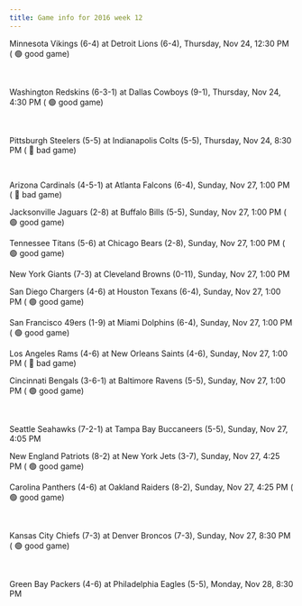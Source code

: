 ```yaml
---
title: Game info for 2016 week 12
---
```

Minnesota Vikings (6-4) at Detroit Lions (6-4), Thursday, Nov 24, 12:30 PM (	:green_circle: good game)


<br/>

Washington Redskins (6-3-1) at Dallas Cowboys (9-1), Thursday, Nov 24, 4:30 PM (	:green_circle: good game)


<br/>

Pittsburgh Steelers (5-5) at Indianapolis Colts (5-5), Thursday, Nov 24, 8:30 PM (	:red_circle: bad game)


<br/>

Arizona Cardinals (4-5-1) at Atlanta Falcons (6-4), Sunday, Nov 27, 1:00 PM (	:red_circle: bad game)

Jacksonville Jaguars (2-8) at Buffalo Bills (5-5), Sunday, Nov 27, 1:00 PM (	:green_circle: good game)

Tennessee Titans (5-6) at Chicago Bears (2-8), Sunday, Nov 27, 1:00 PM (	:green_circle: good game)

New York Giants (7-3) at Cleveland Browns (0-11), Sunday, Nov 27, 1:00 PM

San Diego Chargers (4-6) at Houston Texans (6-4), Sunday, Nov 27, 1:00 PM (	:green_circle: good game)

San Francisco 49ers (1-9) at Miami Dolphins (6-4), Sunday, Nov 27, 1:00 PM (	:green_circle: good game)

Los Angeles Rams (4-6) at New Orleans Saints (4-6), Sunday, Nov 27, 1:00 PM (	:red_circle: bad game)

Cincinnati Bengals (3-6-1) at Baltimore Ravens (5-5), Sunday, Nov 27, 1:00 PM (	:green_circle: good game)


<br/>

Seattle Seahawks (7-2-1) at Tampa Bay Buccaneers (5-5), Sunday, Nov 27, 4:05 PM

New England Patriots (8-2) at New York Jets (3-7), Sunday, Nov 27, 4:25 PM (	:green_circle: good game)

Carolina Panthers (4-6) at Oakland Raiders (8-2), Sunday, Nov 27, 4:25 PM (	:green_circle: good game)


<br/>

Kansas City Chiefs (7-3) at Denver Broncos (7-3), Sunday, Nov 27, 8:30 PM (	:green_circle: good game)


<br/>

Green Bay Packers (4-6) at Philadelphia Eagles (5-5), Monday, Nov 28, 8:30 PM

